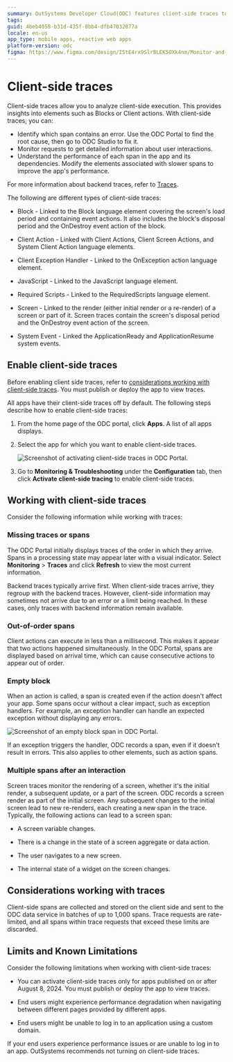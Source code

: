 ```yaml
---
summary: OutSystems Developer Cloud(ODC) features client-side traces to monitor client-side elements
tags: 
guid: 4beb4058-b31d-435f-8bb4-dfb47032877a
locale: en-us
app_type: mobile apps, reactive web apps
platform-version: odc
figma: https://www.figma.com/design/IStE4rx9SlrBLEK5OXk4nm/Monitor-and-troubleshoot-apps?node-id=3457-55&t=VbpYriya8ET1cuRr-1
---
```


# Client-side traces 

Client-side traces allow you to analyze client-side execution. This provides insights into elements such as Blocks or Client actions. With client-side traces, you can:

- Identify which span contains an error. Use the ODC Portal to find the root cause, then go to ODC Studio to fix it.
- Monitor requests to get detailed information about user interactions.
- Understand the performance of each span in the app and its dependencies. Modify the elements associated with slower spans to improve the app's performance.

For more information about backend traces, refer to [Traces](traces.md).

The following are different types of client-side traces:

- Block - Linked to the Block language element covering the screen's load period and containing event actions. It also includes the block's disposal period and the OnDestroy event action of the block.

- Client Action - Linked with Client Actions, Client Screen Actions, and System Client Action language elements.

- Client Exception Handler - Linked to the OnException action language element.

- JavaScript - Linked to the JavaScript language element.

- Required Scripts - Linked to the RequiredScripts language element.

- Screen - Linked to the render (either initial render or a re-render) of a screen or part of it. Screen traces contain the screen's disposal period and the OnDestroy event action of the screen.

- System Event - Linked the ApplicationReady and ApplicationResume system events.

## Enable client-side traces

<div class="warning" markdown="1">

Before enabling client side traces, refer to [considerations working with client-side traces](#considerations-working-with-traces). You must publish or deploy the app to view traces.

</div>

All apps have their client-side traces off by default. The following steps describe how to enable client-side traces:

1. From the home page of the ODC portal, click **Apps**. A list of all apps displays.

2. Select the app for which you want to enable client-side traces.

    ![Screenshot of activating client-side traces in ODC Portal.](images/activate-client-side-traces-pl.png "Activating Client-Side Traces in ODC Portal")

3. Go to **Monitoring & Troubleshooting** under the **Configuration** tab, then click **Activate client-side tracing** to enable client-side traces.


## Working with client-side traces

Consider the following information while working with traces:

### **Missing traces or spans**

The ODC Portal initially displays traces of the order in which they arrive. Spans in a processing state may appear later with a visual indicator. Select **Monitoring** > **Traces** and click **Refresh** to view the most current information.

Backend traces typically arrive first. When client-side traces arrive, they regroup with the backend traces. However, client-side information may sometimes not arrive due to an error or a limit being reached. In these cases, only traces with backend information remain available.


### **Out-of-order spans**

Client actions can execute in less than a millisecond. This makes it appear that two actions happened simultaneously. In the ODC Portal, spans are displayed based on arrival time, which can cause consecutive actions to appear out of order.


### **Empty block**

When an action is called, a span is created even if the action doesn't affect your app. Some spans occur without a clear impact, such as exception handlers. For example, an exception handler can handle an expected exception without displaying any errors.

![Screenshot of an empty block span in ODC Portal.](images/empty-block-span-pl.png "Empty Block Span in ODC Portal")

If an exception triggers the handler, ODC records a span, even if it doesn't result in errors. This also applies to other elements, such as action spans.


### **Multiple spans after an interaction**

Screen traces monitor the rendering of a screen, whether it's the initial render, a subsequent update, or a part of the screen. ODC records a screen render as part of the initial screen. Any subsequent changes to the initial screen lead to new re-renders, each creating a new span in the trace. Typically, the following actions can lead to a screen span:

- A screen variable changes.

- There is a change in the state of a screen aggregate or data action.

- The user navigates to a new screen.

- The internal state of a widget on the screen changes.

## Considerations working with traces

Client-side spans are collected and stored on the client side and sent to the ODC data service in batches of up to 1,000 spans. Trace requests are rate-limited, and all spans within trace requests that exceed these limits are discarded.

## Limits and Known Limitations

Consider the following limitations when working with client-side traces:

- You can activate client-side traces only for apps published on or after August 8, 2024. You must publish or deploy the app to view traces.

- End users might experience performance degradation when navigating between different pages provided by different apps.

- End users might be unable to log in to an application using a custom domain.

If your end users experience performance issues or are unable to log in to an app. OutSystems recommends not turning on client-side traces.
